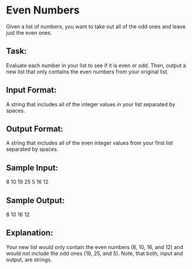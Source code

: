 # Even Numbers

Given a list of numbers, you want to take out all of the odd ones and leave just the even ones.

## Task: 
Evaluate each number in your list to see if it is even or odd. Then, output a new list that only contains the even numbers from your original list.

## Input Format: 
A string that includes all of the integer values in your list separated by spaces.

## Output Format: 
A string that includes all of the even integer values from your first list separated by spaces.

## Sample Input: 
8 10 19 25 5 16 12

## Sample Output: 
8 10 16 12

## Explanation: 
Your new list would only contain the even numbers (8, 10, 16, and 12) and would not include the odd ones (19, 25, and 5). Note, that both, input and output, are strings.
